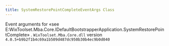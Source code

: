 ```yaml
---
title: SystemRestorePointCompleteEventArgs Class
---
```

Event arguments for «see E:WixToolset.Mba.Core.IDefaultBootstrapperApplication.SystemRestorePointComplete» .
`WixToolset.Mba.Core.dll` version `4.0.5+b9b2f1b4c69a1b509d487dc950b30b4ec9b0d040`
